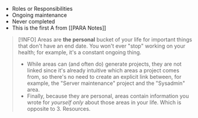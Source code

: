 - Roles or Responsibilities
- Ongoing maintenance
- Never completed
- This is the first A from [[PARA Notes]]

>[!INFO]
>Areas are **the personal** bucket of your life for important things that don't have an end date. You won't ever "stop" working on your health; for example, it's a constant ongoing thing.
>- While areas can (and often do) generate projects, they are not linked since it's already intuitive which areas a project comes from, so there's no need to create an explicit link between, for example, the "Server maintenance" project and the "Sysadmin" area.
>  - Finally, because they are personal, areas contain information you wrote for _yourself only_ about those areas in your life. Which is opposite to 3. Resources.
>
